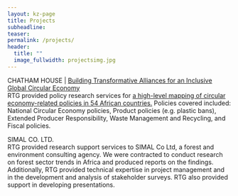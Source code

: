 ```yaml
---
layout: kz-page
title: Projects
subheadline:
teaser:
permalink: /projects/
header:
  title: ""
  image_fullwidth: projectsimg.jpg
---
```


CHATHAM HOUSE | [Building Transformative Alliances for an Inclusive Global Circular Economy][1] \
RTG provided policy research services for [a high-level mapping of circular economy-related policies in 54 African countries.][2] Policies covered included: National Circular Economy policies, Product policies (e.g. plastic bans), Extended Producer Responsibility, Waste Management and Recycling, and Fiscal policies.

SIMAL CO. LTD. \
RTG provided research support services to SIMAL Co Ltd, a forest and environment consulting agency. We were contracted to conduct research on forest sector trends in Africa and produced reports on the findings. Additionally, RTG provided technical expertise in project management and in the development and analysis of stakeholder surveys. RTG also provided support in developing presentations.

[1]: https://circulareconomy.earth/about
[2]: https://circulareconomy.earth/